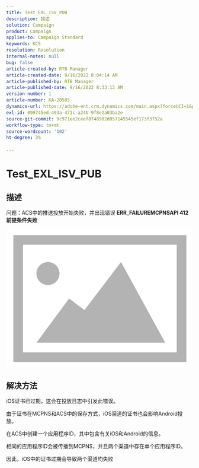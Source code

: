 ```yaml
---
title: Test_EXL_ISV_PUB
description: 描述
solution: Campaign
product: Campaign
applies-to: Campaign Standard
keywords: KCS
resolution: Resolution
internal-notes: null
bug: false
article-created-by: RTB Manager
article-created-date: 9/16/2022 8:04:14 AM
article-published-by: RTB Manager
article-published-date: 9/16/2022 8:33:13 AM
version-number: 1
article-number: KA-20585
dynamics-url: https://adobe-ent.crm.dynamics.com/main.aspx?forceUCI=1&pagetype=entityrecord&etn=knowledgearticle&id=19aa6320-9635-ed11-9db1-000d3a5c1bcc
exl-id: 099745ed-493a-471c-a24b-9f8e2a03ba2e
source-git-commit: 9c971ee2ceef8f48902d857145545ef173f3752a
workflow-type: tm+mt
source-wordcount: '102'
ht-degree: 3%

---
```


# Test_EXL_ISV_PUB

## 描述


问题：ACS中的推送投放开始失败，并出现错误 <b>ERR_FAILUREMCPNSAPI 412前提条件失败 </b>

![](assets/___276b812e-9a35-ed11-9db1-000d3a5c1bcc___.png)




## 解决方法


iOS证书已过期，这会在投放日志中引发此错误。

由于证书在MCPNS和ACS中的保存方式，iOS渠道的证书也会影响Android投放。

在ACS中创建一个应用程序ID，其中包含有关iOS和Android的信息。

相同的应用程序ID会被传播到MCPNS，并且两个渠道中存在单个应用程序ID。

因此，iOS中的证书过期会导致两个渠道均失败
